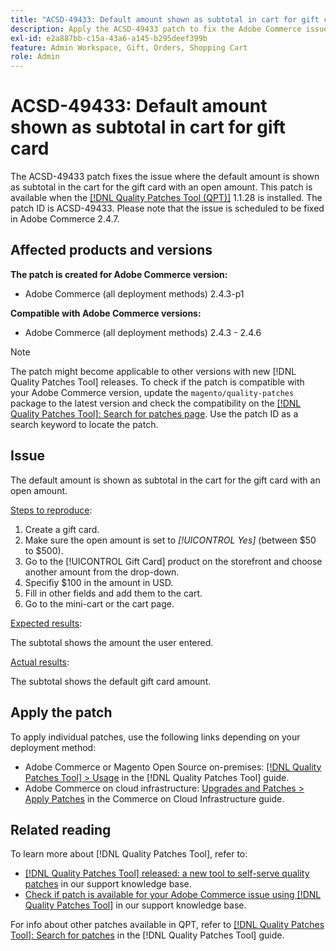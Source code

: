 ```yaml
---
title: "ACSD-49433: Default amount shown as subtotal in cart for gift card'"
description: Apply the ACSD-49433 patch to fix the Adobe Commerce issue where the default amount is shown as subtotal in the cart for gift card with an open amount.
exl-id: e2a887bb-c15a-43a6-a145-b295deef399b
feature: Admin Workspace, Gift, Orders, Shopping Cart
role: Admin
---
```

# ACSD-49433: Default amount shown as subtotal in cart for gift card

The ACSD-49433 patch fixes the issue where the default amount is shown as subtotal in the cart for the gift card with an open amount. This patch is available when the [[!DNL Quality Patches Tool (QPT)]](https://experienceleague.adobe.com/en/docs/commerce-knowledge-base/kb/announcements/commerce-announcements/magento-quality-patches-released-new-tool-to-self-serve-quality-patches) 1.1.28 is installed. The patch ID is ACSD-49433. Please note that the issue is scheduled to be fixed in Adobe Commerce 2.4.7.

## Affected products and versions

**The patch is created for Adobe Commerce version:**

* Adobe Commerce (all deployment methods) 2.4.3-p1

**Compatible with Adobe Commerce versions:**

* Adobe Commerce (all deployment methods) 2.4.3 - 2.4.6

>[!NOTE]
>
>The patch might become applicable to other versions with new [!DNL Quality Patches Tool] releases. To check if the patch is compatible with your Adobe Commerce version, update the `magento/quality-patches` package to the latest version and check the compatibility on the [[!DNL Quality Patches Tool]: Search for patches page](https://experienceleague.adobe.com/tools/commerce-quality-patches/index.html). Use the patch ID as a search keyword to locate the patch.

## Issue

The default amount is shown as subtotal in the cart for the gift card with an open amount.

<u>Steps to reproduce</u>:

1. Create a gift card.
1. Make sure the open amount is set to *[!UICONTROL Yes]* (between $50 to $500).
1. Go to the [!UICONTROL Gift Card] product on the storefront and choose another amount from the drop-down.
1. Specifiy $100 in the amount in USD.
1. Fill in other fields and add them to the cart.
1. Go to the mini-cart or the cart page.

<u>Expected results</u>:

The subtotal shows the amount the user entered.

<u>Actual results</u>:

The subtotal shows the default gift card amount.

## Apply the patch

To apply individual patches, use the following links depending on your deployment method:

* Adobe Commerce or Magento Open Source on-premises: [[!DNL Quality Patches Tool] > Usage](https://experienceleague.adobe.com/docs/commerce-operations/tools/quality-patches-tool/usage.html) in the [!DNL Quality Patches Tool] guide.
* Adobe Commerce on cloud infrastructure: [Upgrades and Patches > Apply Patches](https://experienceleague.adobe.com/docs/commerce-cloud-service/user-guide/develop/upgrade/apply-patches.html) in the Commerce on Cloud Infrastructure guide.

## Related reading

To learn more about [!DNL Quality Patches Tool], refer to:

* [[!DNL Quality Patches Tool] released: a new tool to self-serve quality patches](https://experienceleague.adobe.com/en/docs/commerce-knowledge-base/kb/announcements/commerce-announcements/magento-quality-patches-released-new-tool-to-self-serve-quality-patches) in our support knowledge base.
* [Check if patch is available for your Adobe Commerce issue using [!DNL Quality Patches Tool]](/help/support-tools/patches-available-in-qpt-tool/check-patch-for-magento-issue-with-magento-quality-patches.md) in our support knowledge base.

For info about other patches available in QPT, refer to [[!DNL Quality Patches Tool]: Search for patches](https://experienceleague.adobe.com/tools/commerce-quality-patches/index.html) in the [!DNL Quality Patches Tool] guide.
